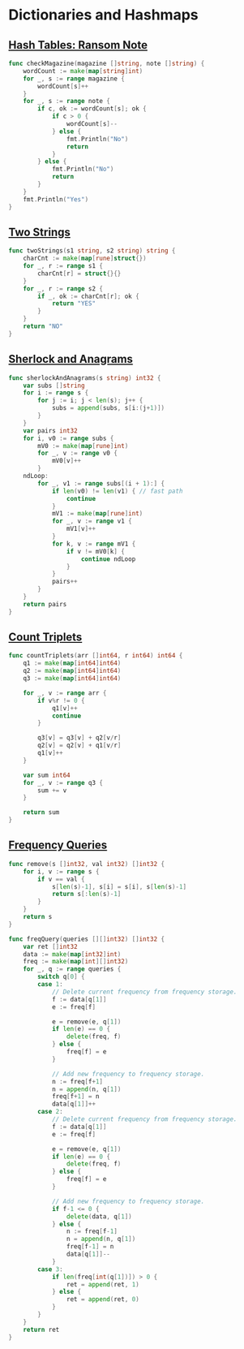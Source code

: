 # Dictionaries and Hashmaps

## [Hash Tables: Ransom Note](https://www.hackerrank.com/challenges/ctci-ransom-note/problem?h_l=interview&playlist_slugs%5B%5D=interview-preparation-kit&playlist_slugs%5B%5D=dictionaries-hashmaps)

```go
func checkMagazine(magazine []string, note []string) {
    wordCount := make(map[string]int)
    for _, s := range magazine {
        wordCount[s]++
    }
    for _, s := range note {
        if c, ok := wordCount[s]; ok {
            if c > 0 {
                wordCount[s]--
            } else {
                fmt.Println("No")
                return
            }
        } else {
            fmt.Println("No")
            return
        }
    }
    fmt.Println("Yes")
}
```

## [Two Strings](https://www.hackerrank.com/challenges/two-strings/problem?h_l=interview&playlist_slugs%5B%5D=interview-preparation-kit&playlist_slugs%5B%5D=dictionaries-hashmaps)

```go
func twoStrings(s1 string, s2 string) string {
    charCnt := make(map[rune]struct{})
    for _, r := range s1 {
        charCnt[r] = struct{}{}
    }
    for _, r := range s2 {
        if _, ok := charCnt[r]; ok {
            return "YES"
        }
    }
    return "NO"
}
```

## [Sherlock and Anagrams](https://www.hackerrank.com/challenges/sherlock-and-anagrams/problem?h_l=interview&playlist_slugs%5B%5D=interview-preparation-kit&playlist_slugs%5B%5D=dictionaries-hashmaps)

```go
func sherlockAndAnagrams(s string) int32 {
    var subs []string
    for i := range s {
        for j := i; j < len(s); j++ {
            subs = append(subs, s[i:(j+1)])
        }
    }
    var pairs int32
    for i, v0 := range subs {
        mV0 := make(map[rune]int)
        for _, v := range v0 {
            mV0[v]++
        }
    ndLoop:
        for _, v1 := range subs[(i + 1):] {
            if len(v0) != len(v1) { // fast path
                continue
            }
            mV1 := make(map[rune]int)
            for _, v := range v1 {
                mV1[v]++
            }
            for k, v := range mV1 {
                if v != mV0[k] {
                    continue ndLoop
                }
            }
            pairs++
        }
    }
    return pairs
}
```

## [Count Triplets](https://www.hackerrank.com/challenges/count-triplets-1/problem?h_l=interview&playlist_slugs%5B%5D=interview-preparation-kit&playlist_slugs%5B%5D=dictionaries-hashmaps)

```go
func countTriplets(arr []int64, r int64) int64 {
    q1 := make(map[int64]int64)
    q2 := make(map[int64]int64)
    q3 := make(map[int64]int64)

    for _, v := range arr {
        if v%r != 0 {
            q1[v]++
            continue
        }

        q3[v] = q3[v] + q2[v/r]
        q2[v] = q2[v] + q1[v/r]
        q1[v]++
    }

    var sum int64
    for _, v := range q3 {
        sum += v
    }

    return sum
}
```

## [Frequency Queries](https://www.hackerrank.com/challenges/frequency-queries/problem?h_l=interview&playlist_slugs%5B%5D=interview-preparation-kit&playlist_slugs%5B%5D=dictionaries-hashmaps)

```go
func remove(s []int32, val int32) []int32 {
    for i, v := range s {
        if v == val {
            s[len(s)-1], s[i] = s[i], s[len(s)-1]
            return s[:len(s)-1]
        }
    }
    return s
}

func freqQuery(queries [][]int32) []int32 {
    var ret []int32
    data := make(map[int32]int)
    freq := make(map[int][]int32)
    for _, q := range queries {
        switch q[0] {
        case 1:
            // Delete current frequency from frequency storage.
            f := data[q[1]]
            e := freq[f]

            e = remove(e, q[1])
            if len(e) == 0 {
                delete(freq, f)
            } else {
                freq[f] = e
            }

            // Add new frequency to frequency storage.
            n := freq[f+1]
            n = append(n, q[1])
            freq[f+1] = n
            data[q[1]]++
        case 2:
            // Delete current frequency from frequency storage.
            f := data[q[1]]
            e := freq[f]

            e = remove(e, q[1])
            if len(e) == 0 {
                delete(freq, f)
            } else {
                freq[f] = e
            }

            // Add new frequency to frequency storage.
            if f-1 <= 0 {
                delete(data, q[1])
            } else {
                n := freq[f-1]
                n = append(n, q[1])
                freq[f-1] = n
                data[q[1]]--
            }
        case 3:
            if len(freq[int(q[1])]) > 0 {
                ret = append(ret, 1)
            } else {
                ret = append(ret, 0)
            }
        }
    }
    return ret
}
```
